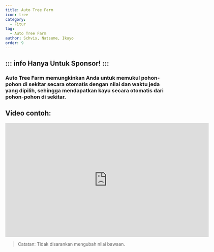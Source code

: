 ```yaml
---
title: Auto Tree Farm
icon: tree
category:
  - Fitur
tag:
  - Auto Tree Farm
author: Schvis, Natsume, Ikuyo
order: 9
---
```

::: info Hanya Untuk Sponsor!
:::
---
### Auto Tree Farm memungkinkan Anda untuk memukul pohon-pohon di sekitar secara otomatis dengan nilai dan waktu jeda yang dipilih, sehingga mendapatkan kayu secara otomatis dari pohon-pohon di sekitar.

## Video contoh:

<div class="iframe-container"><iframe width="640" height="360" src="https://www.youtube.com/embed/v95_NOxc4do?list=PL5eI1Tb64p56g27qfYk7VuFTz4FK6YrKa" title="Korepi - Auto Tree Farm" frameborder="0" allow="accelerometer; autoplay; clipboard-write; encrypted-media; gyroscope; picture-in-picture; web-share" allowfullscreen></iframe></div>

> Catatan: Tidak disarankan mengubah nilai bawaan.
